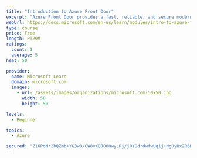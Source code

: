 ```yaml
---
title: "Introduction to Azure Front Door"
excerpt: "Azure Front Door provides a fast, reliable, and secure modern cloud content delivery network, integrated with intelligent threat protection."
webUrl: https://docs.microsoft.com/en-us/learn/modules/intro-to-azure-front-door/
type: course
price: Free
length: PT29M
ratings:
  count: 1
  average: 5
heat: 50

provider:
  name: Microsoft Learn
  domain: microsoft.com
  images:
    - url: /assets/images/organizations/microsoft.com-50x50.jpg
      width: 50
      height: 50

levels:
  - Beginner

topics:
  - Azure

secured: "Z16PdNr2bQZmb+YG3w8/GW8vXQJO00wyLRj/j0YOdrdwfwUqij+NgDyHxZR6Kex2iFqQ4et6+wppZynTSgREEht7yV2IoPzgMuXUeVdmBYabZjgk+IK06F6rQ4bewzvkSwWBHf8jO949mUvVtSHDMGqdDTnPOk19sZFeWjLQfXuwviLi77OQxCa4BFZ4yVF2ARac3H+Q3wqKiwAB49+Pz2PnFV5StFfKGW0HTjpMWYEKRI4JeKuhUqRCQYXZtXnMqeDYQWq8klLH3EZEsigfOcTBqravtRVvNTBeT7ln26Prae60DeE5+vlVMJEYAf42/rlcs24QRo5bx/ZP+x0rU167rHkbD+bNGvyUbN2+eLFXC/G0mmxYtRiseeiGb34eqLDHeOj2EXO5kTmv9mUAerjX+zdRbPkYmcs5nlDXO7k=;4W7GM/wMe1vdCs+SEYwxfg=="
---
```


